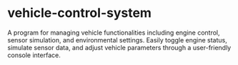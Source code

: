 # vehicle-control-system
A program for managing vehicle functionalities including engine control, sensor simulation, and environmental settings. Easily toggle engine status, simulate sensor data, and adjust vehicle parameters through a user-friendly console interface.
